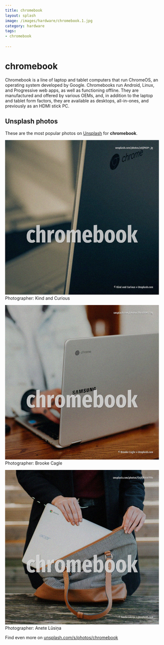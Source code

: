 ```yaml
---
title: chromebook
layout: splash
image: /images/hardware/chromebook.1.jpg
category: hardware
tags:
- chromebook

---
```

# chromebook

Chromebook  is a line of laptop and tablet computers that run ChromeOS, an operating system  developed by Google.  Chromebooks run Android, Linux, and Progressive web apps, as well as functioning offline. They are manufactured and offered by various OEMs, and, in addition to the laptop and tablet form  factors, they are available as desktops, all-in-ones, and previously as an HDMI stick PC.  

 
## Unsplash photos
These are the most popular photos on [Unsplash](https://unsplash.com) for **chromebook**.
 
![chromebook](/images/hardware/chromebook.1.jpg)
Photographer:  Kind and Curious
 
![chromebook](/images/hardware/chromebook.2.jpg)
Photographer:  Brooke Cagle
 
![chromebook](/images/hardware/chromebook.3.jpg)
Photographer:  Anete Lūsiņa
 
Find even more on [unsplash.com/s/photos/chromebook](https://unsplash.com/s/photos/chromebook)
 
